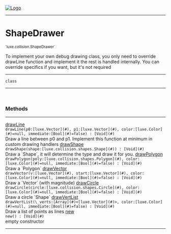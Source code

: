 
[![Logo](../../../images/logo.png)](../../../api/index.html)

---



<h1>ShapeDrawer</h1>
<small>`luxe.collision.ShapeDrawer`</small>

To implement your own debug drawing class, you only need to override drawLine function and implement it
    the rest is handled internally. You can override specifics if you want, but it's not required

---

`class`

---

&nbsp;
&nbsp;







<h3>Methods</h3> <hr/><span class="method apipage">
            <a name="drawLine"><a class="lift" href="#drawLine">drawLine</a></a> <div class="clear"></div><code class="signature apipage">drawLine(p0:[luxe.Vector](#)<span></span>, p1:[luxe.Vector](#)<span></span>, color:[luxe.Color](#)<span>=null</span>, immediate:[Bool](#)<span>=false</span>) : [Void](#)</code><br/><span class="small_desc_flat">Draw a line between p0 and p1. Implement this function at minimum in custom drawing handlers</span>
        </span>
    <span class="method apipage">
            <a name="drawShape"><a class="lift" href="#drawShape">drawShape</a></a> <div class="clear"></div><code class="signature apipage">drawShape(shape:[luxe.collision.shapes.Shape](#)<span></span>) : [Void](#)</code><br/><span class="small_desc_flat">Draw a `Shape`, it will determine the type and draw it for you.</span>
        </span>
    <span class="method apipage">
            <a name="drawPolygon"><a class="lift" href="#drawPolygon">drawPolygon</a></a> <div class="clear"></div><code class="signature apipage">drawPolygon(poly:[luxe.collision.shapes.Polygon](#)<span></span>, color:[luxe.Color](#)<span>=null</span>, immediate:[Bool](#)<span>=false</span>) : [Void](#)</code><br/><span class="small_desc_flat">Draw a `Polygon`</span>
        </span>
    <span class="method apipage">
            <a name="drawVector"><a class="lift" href="#drawVector">drawVector</a></a> <div class="clear"></div><code class="signature apipage">drawVector(v:[luxe.Vector](#)<span></span>, start:[luxe.Vector](#)<span></span>, color:[luxe.Color](#)<span>=null</span>, immediate:[Bool](#)<span>=false</span>) : [Void](#)</code><br/><span class="small_desc_flat">Draw a `Vector` (with magnitude)</span>
        </span>
    <span class="method apipage">
            <a name="drawCircle"><a class="lift" href="#drawCircle">drawCircle</a></a> <div class="clear"></div><code class="signature apipage">drawCircle(circle:[luxe.collision.shapes.Circle](#)<span></span>, color:[luxe.Color](#)<span>=null</span>, immediate:[Bool](#)<span>=false</span>) : [Void](#)</code><br/><span class="small_desc_flat">Draw a circle `Shape`</span>
        </span>
    <span class="method apipage">
            <a name="drawVertList"><a class="lift" href="#drawVertList">drawVertList</a></a> <div class="clear"></div><code class="signature apipage">drawVertList(\_verts:[Array](#)&lt;[luxe.Vector](#)&gt;<span></span>, color:[luxe.Color](#)<span>=null</span>, immediate:[Bool](#)<span>=false</span>) : [Void](#)</code><br/><span class="small_desc_flat">Draw a list of points as lines</span>
        </span>
    <span class="method apipage">
            <a name="new"><a class="lift" href="#new">new</a></a> <div class="clear"></div><code class="signature apipage">new() : [Void](#)</code><br/><span class="small_desc_flat">empty constructor</span>
        </span>
    





---

&nbsp;
&nbsp;
&nbsp;
&nbsp;